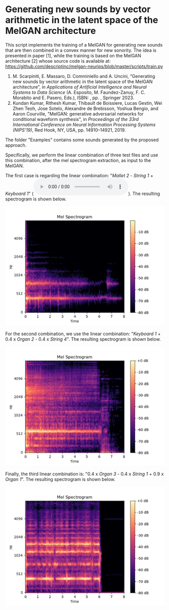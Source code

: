 # Generating new sounds by vector arithmetic in the latent space of the MelGAN architecture

This script implements the training of a MelGAN for generating new sounds that are then combined in a convex manner for new sonority. The idea is presented in paper [1], while the training is based on the MelGAN architecture [2] whose source code is available at: https://github.com/descriptinc/melgan-neurips/blob/master/scripts/train.py

1. M. Scarpiniti, E. Massaro, D. Comminiello and A. Uncini, “Generating new sounds by vector arithmetic in the latent space of the MelGAN architecture”, in *Applications of Artificial Intelligence and Neural Systems to Data Science* (A. Esposito, M. Faundez-Zanuy, F. C. Morabito and E. Pasero, Eds.), ISBN: , pp. , Springer 2023.
2. Kundan Kumar, Rithesh Kumar, Thibault de Boissiere, Lucas Gestin, Wei Zhen Teoh, Jose Sotelo, Alexandre de Brebisson, Yoshua Bengio, and Aaron Courville, "MelGAN: generative adversarial networks for conditional waveform synthesis", in *Proceedings of the 33rd International Conference on Neural Information Processing Systems (NIPS'19)*, Red Hook, NY, USA, pp. 14910–14921, 2019.

The folder "Examples" contains some sounds generated by the proposed approach.

Specifically, we perform the linear combination of three test files and use this combination, after the mel spectrogram extraction, as input to the MelGAN.

The first case is regarding the linear combination: "*Mallet 2* - *String 1* + *Keyboard 1*" (![Alt text](Examples/Example1.wav?raw=true "Example 1")). The resulting spectrogram is shown below.

![Alt text](Examples/Example1.jpg?raw=true "Example 1")


For the second combination, we use the linear combination: "*Keyboard 1* + 0.4 x *Organ 2* - 0.4 x *String 4*". The resulting spectrogram is shown below.

![Alt text](Examples/Example2.jpg?raw=true "Example 2")


Finally, the third linear combination is: "0.4 x *Organ 3* - 0.4 x *String 1* + 0.9 x *Organ 1*". The resulting spectrogram is shown below.

![Alt text](Examples/Example3.jpg?raw=true "Example 3")
